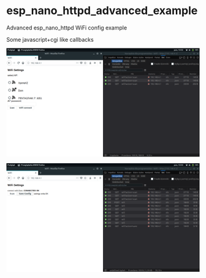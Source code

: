 # esp_nano_httpd_advanced_example
Advanced esp_nano_httpd WiFi config example

Some javascript+cgi like callbacks

![ESP8266 WiFi scan](/screen1.png)

![ESP8266 connected to router](/screen2.png)
